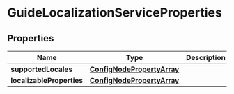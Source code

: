 

# GuideLocalizationServiceProperties

## Properties

Name | Type | Description | Notes
------------ | ------------- | ------------- | -------------
**supportedLocales** | [**ConfigNodePropertyArray**](ConfigNodePropertyArray.md) |  |  [optional]
**localizableProperties** | [**ConfigNodePropertyArray**](ConfigNodePropertyArray.md) |  |  [optional]



